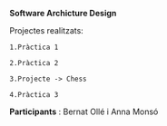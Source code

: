 **Software Archicture Design**

Projectes realitzats:

    1.Pràctica 1
  
    2.Pràctica 2
  
    3.Projecte -> Chess
  
    4.Pràctica 3

**Participants** : Bernat Ollé i Anna Monsó
